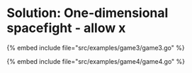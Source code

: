 # Solution: One-dimensional spacefight - allow x

{% embed include file="src/examples/game3/game3.go" %}

{% embed include file="src/examples/game4/game4.go" %}


